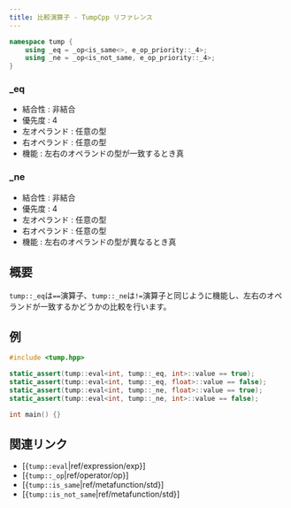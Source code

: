 ```yaml
---
title: 比較演算子 - TumpCpp リファレンス
---
```


```cpp
namespace tump {
    using _eq = _op<is_same<>, e_op_priority::_4>;
    using _ne = _op<is_not_same, e_op_priority::_4>;
}
```

### _eq

- 結合性 : 非結合
- 優先度 : 4
- 左オペランド : 任意の型
- 右オペランド : 任意の型
- 機能 : 左右のオペランドの型が一致するとき真

### _ne

- 結合性 : 非結合
- 優先度 : 4
- 左オペランド : 任意の型
- 右オペランド : 任意の型
- 機能 : 左右のオペランドの型が異なるとき真

## 概要

`tump::_eq`は`==`演算子、`tump::_ne`は`!=`演算子と同じように機能し、左右のオペランドが一致するかどうかの比較を行います。

## 例

```cpp
#include <tump.hpp>

static_assert(tump::eval<int, tump::_eq, int>::value == true);
static_assert(tump::eval<int, tump::_eq, float>::value == false);
static_assert(tump::eval<int, tump::_ne, float>::value == true);
static_assert(tump::eval<int, tump::_ne, int>::value == false);

int main() {}
```

## 関連リンク

- [{`tump::eval`|ref/expression/exp}]
- [{`tump::_op`|ref/operator/op}]
- [{`tump::is_same`|ref/metafunction/std}]
- [{`tump::is_not_same`|ref/metafunction/std}]
